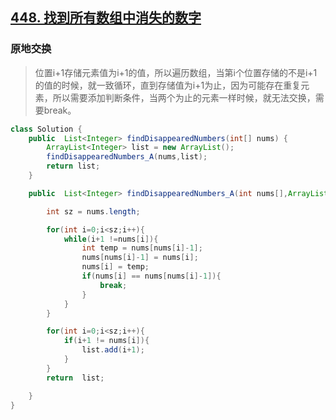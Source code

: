 ## [448. 找到所有数组中消失的数字](https://leetcode-cn.com/problems/find-all-numbers-disappeared-in-an-array/)

### 原地交换

> 位置i+1存储元素值为i+1的值，所以遍历数组，当第i个位置存储的不是i+1的值的时候，就一致循环，直到存储值为i+1为止，因为可能存在重复元素，所以需要添加判断条件，当两个为止的元素一样时候，就无法交换，需要break。

~~~java
class Solution {
    public  List<Integer> findDisappearedNumbers(int[] nums) {
        ArrayList<Integer> list = new ArrayList();
        findDisappearedNumbers_A(nums,list);
        return list;
    }

    public  List<Integer> findDisappearedNumbers_A(int nums[],ArrayList<Integer> list){

        int sz = nums.length;

        for(int i=0;i<sz;i++){
            while(i+1 !=nums[i]){
                int temp = nums[nums[i]-1];
                nums[nums[i]-1] = nums[i];
                nums[i] = temp;
                if(nums[i] == nums[nums[i]-1]){
                    break;
                }
            }
        }

        for(int i=0;i<sz;i++){
            if(i+1 != nums[i]){
                list.add(i+1);
            }
        }
        return  list;

    }
}
~~~

